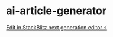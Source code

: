 # ai-article-generator

[Edit in StackBlitz next generation editor ⚡️](https://stackblitz.com/~/github.com/chadjowens/ai-article-generator)